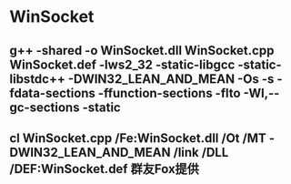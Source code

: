 # WinSocket

## g++ -shared -o WinSocket.dll WinSocket.cpp WinSocket.def -lws2_32 -static-libgcc -static-libstdc++ -DWIN32_LEAN_AND_MEAN -Os -s -fdata-sections -ffunction-sections -flto -Wl,--gc-sections -static

## cl WinSocket.cpp /Fe:WinSocket.dll /Ot /MT -DWIN32_LEAN_AND_MEAN /link /DLL /DEF:WinSocket.def 群友Fox提供
